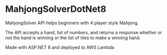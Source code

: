 ﻿# MahjongSolverDotNet8
MahjongSolver API helps beginners with 4 player style Mahjong.

The API accepts a hand, list of numbers, and returns a response whether or not the hand is winning or the list of tiles to make a winning hand.

Made with ASP.NET 8 and deployed to AWS Lambda
